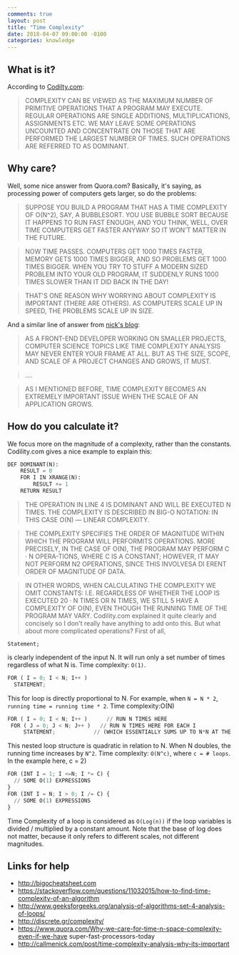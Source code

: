 ```yaml
---
comments: true
layout: post
title: "Time Complexity"
date: 2018-04-07 09:00:00 -0100
categories: knowledge
---
```

## What is it?
According to [Codilty.com](codility.com):

> COMPLEXITY CAN BE VIEWED AS THE MAXIMUM NUMBER OF PRIMITIVE OPERATIONS THAT A PROGRAM MAY EXECUTE. REGULAR OPERATIONS ARE SINGLE ADDITIONS, MULTIPLICATIONS, ASSIGNMENTS ETC. WE MAY LEAVE SOME OPERATIONS UNCOUNTED AND CONCENTRATE ON THOSE THAT ARE PERFORMED THE LARGEST NUMBER OF TIMES. SUCH OPERATIONS ARE REFERRED TO AS DOMINANT.

## Why care?
Well, some nice answer from Quora.com? Basically, it's saying, as processing power of computers gets larger, so do the problems:

> SUPPOSE YOU BUILD A PROGRAM THAT HAS A TIME COMPLEXITY OF O(N^2), SAY, A BUBBLESORT. YOU USE BUBBLE SORT BECAUSE IT HAPPENS TO RUN FAST ENOUGH, AND YOU THINK, WELL, OVER TIME COMPUTERS GET FASTER ANYWAY SO IT WON'T MATTER IN THE FUTURE.

> NOW TIME PASSES. COMPUTERS GET 1000 TIMES FASTER, MEMORY GETS 1000 TIMES BIGGER, AND SO PROBLEMS GET 1000 TIMES BIGGER. WHEN YOU TRY TO STUFF A MODERN SIZED PROBLEM INTO YOUR OLD PROGRAM, IT SUDDENLY RUNS 1000 TIMES SLOWER THAN IT DID BACK IN THE DAY!

> THAT'S ONE REASON WHY WORRYING ABOUT COMPLEXITY IS IMPORTANT (THERE ARE OTHERS). AS COMPUTERS SCALE UP IN SPEED, THE PROBLEMS SCALE UP IN SIZE.

And a similar line of answer from [nick's blog](http://callmenick.com/post/time-complexity-analysis-why-its-important):

> AS A FRONT-END DEVELOPER WORKING ON SMALLER PROJECTS, COMPUTER SCIENCE TOPICS LIKE TIME COMPLEXITY ANALYSIS MAY NEVER ENTER YOUR FRAME AT ALL. BUT AS THE SIZE, SCOPE, AND SCALE OF A PROJECT CHANGES AND GROWS, IT MUST.

> ....

> AS I MENTIONED BEFORE, TIME COMPLEXITY BECOMES AN EXTREMELY IMPORTANT ISSUE WHEN THE SCALE OF AN APPLICATION GROWS.

## How do you calculate it?
We focus more on the magnitude of a complexity, rather than the constants. Codility.com gives a nice example to explain this:

```python
DEF DOMINANT(N): 
    RESULT = 0
    FOR I IN XRANGE(N):
        RESULT += 1
    RETURN RESULT 
```

> THE OPERATION IN LINE 4 IS DOMINANT AND WILL BE EXECUTED N TIMES. THE COMPLEXITY IS DESCRIBED IN BIG-O NOTATION: IN THIS CASE O(N) — LINEAR COMPLEXITY. 

> THE COMPLEXITY SPECIFIES THE ORDER OF MAGNITUDE WITHIN WHICH THE PROGRAM WILL PERFORMITS OPERATIONS. MORE PRECISELY, IN THE CASE OF O(N), THE PROGRAM MAY PERFORM C · N OPERA-TIONS, WHERE C IS A CONSTANT; HOWEVER, IT MAY NOT PERFORM N2 OPERATIONS, SINCE THIS INVOLVESA DI ERENT ORDER OF MAGNITUDE OF DATA. 

> IN OTHER WORDS, WHEN CALCULATING THE COMPLEXITY WE OMIT CONSTANTS: I.E. REGARDLESS OF WHETHER THE LOOP IS EXECUTED 20 · N TIMES OR N TIMES, WE STILL 5 HAVE A COMPLEXITY OF O(N), EVEN THOUGH THE RUNNING TIME OF THE PROGRAM MAY VARY. 
Codility.com explained it quite clearly and concisely so I don't really have anything to add onto this. But what about more complicated operations? First of all,

```
Statement;
```

is clearly independent of the input N. It will run only a set number of times regardless of what N is. Time complexity: `O(1)`.

```python
FOR ( I = 0; I < N; I++ ) 
  STATEMENT;
```

This for loop is directly proportional to N. For example, when `N = N * 2`, `running time = running time * 2`. Time complexity:O(N)

```python
FOR ( I = 0; I < N; I++ )      // RUN N TIMES HERE
 FOR ( J = 0; J < N; J++ )   // RUN N TIMES HERE FOR EACH I
     STATEMENT;            // (WHICH ESSENTIALLY SUMS UP TO N*N AT THE END)
```

This nested loop structure is quadratic in relation to N. When N doubles, the running time increases by `N^2`. Time complexity:  `O(N^c)`, where `c = # loops`. In the example here, c = 2)

```python
FOR (INT I = 1; I <=N; I *= C) {       
  // SOME O(1) EXPRESSIONS   
}   
FOR (INT I = N; I > 0; I /= C) {       
  // SOME O(1) EXPRESSIONS   
}
```
Time Complexity of a loop is considered as `O(Log(n))` if the loop variables is divided / multiplied by a constant amount. Note that the base of log does not matter, because it only refers to different scales, not different magnitudes.

## Links for help
* http://bigocheatsheet.com
* https://stackoverflow.com/questions/11032015/how-to-find-time-complexity-of-an-algorithm
* http://www.geeksforgeeks.org/analysis-of-algorithms-set-4-analysis-of-loops/
* http://discrete.gr/complexity/
* https://www.quora.com/Why-we-care-for-time-n-space-complexity-even-if-we-have super-fast-processors-today
* http://callmenick.com/post/time-complexity-analysis-why-its-important